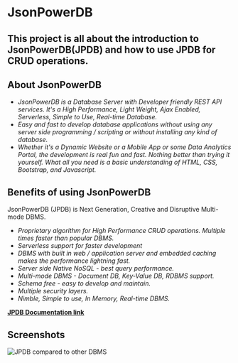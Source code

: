 # JsonPowerDB

## This project is all about the introduction to JsonPowerDB(JPDB) and how to use JPDB for CRUD operations.

## About JsonPowerDB
  - _JsonPowerDB is a Database Server with Developer friendly REST API services. It's a High Performance, Light Weight, Ajax Enabled, Serverless, Simple to Use, Real-time Database._
  - _Easy and fast to develop database applications without using any server side programming / scripting or without installing any kind of database._
  - _Whether it's a Dynamic Website or a Mobile App or some Data Analytics Portal, the development is real fun and fast. Nothing better than trying it yourself. What all you need is a basic understanding of HTML, CSS, Bootstrap, and Javascript._

## Benefits of using JsonPowerDB
JsonPowerDB (JPDB) is Next Generation, Creative and Disruptive Multi-mode DBMS.
- _Proprietary algorithm for High Performance CRUD operations. Multiple times faster than popular DBMS._
- _Serverless support for faster development_
- _DBMS with built in web / application server and embedded caching makes the performance lightning fast._
- _Server side Native NoSQL - best query performance._
- _Multi-mode DBMS - Document DB, Key-Value DB, RDBMS support._
- _Schema free - easy to develop and maintain._
- _Multiple security layers._
- _Nimble, Simple to use, In Memory, Real-time DBMS._

[**JPDB Documentation link**](https://login2explore.com/jpdb/docs.html)

## Screenshots

![JPDB compared to other DBMS](https://i.ibb.co/T8TGR5N/20211113-103920.jpg)


  
